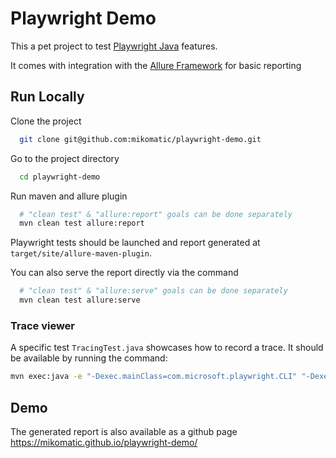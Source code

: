 
# Playwright Demo

This a pet project to test [Playwright Java](https://github.com/microsoft/playwright-java) features.

It comes with integration with the [Allure Framework](https://github.com/allure-framework/allure-maven) for basic reporting
## Run Locally

Clone the project

```bash
  git clone git@github.com:mikomatic/playwright-demo.git
```

Go to the project directory

```bash
  cd playwright-demo
```

Run maven and allure plugin

```bash
  # "clean test" & "allure:report" goals can be done separately
  mvn clean test allure:report
```

Playwright tests should be launched and report generated at `target/site/allure-maven-plugin`.

You can also serve the report directly via the command
```bash
  # "clean test" & "allure:serve" goals can be done separately
  mvn clean test allure:serve
```

### Trace viewer

A specific test `TracingTest.java` showcases how to record a trace.
It should be available by running the command: 

```bash
mvn exec:java -e "-Dexec.mainClass=com.microsoft.playwright.CLI" "-Dexec.args=show-trace target/trace.zip"`
```

## Demo

The generated report is also available as a github page https://mikomatic.github.io/playwright-demo/

